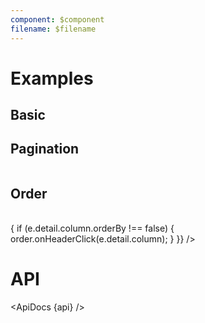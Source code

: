 ```yaml
---
component: $component
filename: $filename
---
```


<script>
  import api from '$lib/components/Table.svelte?raw&sveld';
  import ApiDocs from '$lib/components/ApiDocs.svelte';

  import Paginate from '$lib/components/Paginate.svelte';
  import Preview from '$lib/components/Preview.svelte';
  import Table from '$lib/components/Table.svelte';
  import TablePagination from '$lib/components/TablePagination.svelte';

  import paginationStore from '$lib/stores/paginationStore';
  import tableOrderStore from '$lib/stores/tableOrderStore';

  import { createPropertySortFunc } from '$lib/utils/sort';

  const pagination = paginationStore();
  const order = tableOrderStore({ initialBy: 'name' });

  const data = [
    { id: 1, name: 'Cupcake', calories: 305, fat: 3.7, carbs: 67, protein: 4.3 },
    { id: 2, name: 'Donut', calories: 452, fat: 25.0, carbs: 51, protein: 4.9 },
    { id: 3, name: 'Eclair', calories: 262, fat: 16.0, carbs: 24, protein: 6.0 },
    { id: 4, name: 'Frozen yogurt', calories: 159, fat: 6.0, carbs: 24, protein: 4.0 },
    { id: 5, name: 'Gingerbread', calories: 356, fat: 16.0, carbs: 49, protein: 3.9 },
    { id: 6, name: 'Honeycomb', calories: 408, fat: 3.2, carbs: 87, protein: 6.5 },
    { id: 7, name: 'Ice cream sandwich', calories: 237, fat: 9.0, carbs: 37, protein: 4.3 },
    { id: 8, name: 'Jelly Bean', calories: 375, fat: 0.0, carbs: 94, protein: 0.0 },
    { id: 9, name: 'KitKat', calories: 518, fat: 26.0, carbs: 65, protein: 7.0 },
    { id: 10, name: 'Lollipop', calories: 392, fat: 0.2, carbs: 98, protein: 0.0 },
    { id: 11, name: 'Marshmallow', calories: 318, fat: 0.0, carbs: 81, protein: 2.0 },
    { id: 12, name: 'Nougat', calories: 360, fat: 19.0, carbs: 9, protein: 37.0 },
    { id: 13, name: 'Oreo', calories: 437, fat: 18.0, carbs: 63, protein: 4.0 }
  ];

  $: sortFunc = createPropertySortFunc($order.by, $order.direction);
  $: sortedData = [...data].sort(sortFunc);
</script>

# Examples

## Basic

<Preview>
  <Table
    {data}
    columns={[
      {
        name: 'name',
        align: 'left',
      },
      {
        name: 'calories',
        align: 'right',
        format: 'integer',
      },
      {
        name: 'fat',
        align: 'right',
        format: 'integer',
      },
      {
        name: 'carbs',
        align: 'right',
        format: 'integer',
      },
      {
        name: 'protein',
        align: 'right',
        format: 'integer',
      },
    ]}
  />
</Preview>

## Pagination

<Preview>
  <Paginate items={data} perPage={5} let:pageItems let:pagination>
    <Table
      data={pageItems}
      columns={[
        {
          name: 'name',
          align: 'left',
        },
        {
          name: 'calories',
          align: 'right',
          format: 'integer',
        },
        {
          name: 'fat',
          align: 'right',
          format: 'integer',
        },
        {
          name: 'carbs',
          align: 'right',
          format: 'integer',
        },
        {
          name: 'protein',
          align: 'right',
          format: 'integer',
        },
      ]}
    />
    <TablePagination {pagination} />
  </Paginate>
</Preview>

## Order

<Preview>
  <Table
    data={sortedData}
    columns={[
      {
        name: 'name',
        align: 'left',
      },
      {
        name: 'calories',
        align: 'right',
        format: 'integer',
      },
      {
        name: 'fat',
        align: 'right',
        format: 'integer',
      },
      {
        name: 'carbs',
        align: 'right',
        format: 'integer',
      },
      {
        name: 'protein',
        align: 'right',
        format: 'integer',
      },
    ]}
    orderBy={$order.by}
    orderDirection={$order.direction}
    on:headerClick={(e) => {
      if (e.detail.column.orderBy !== false) {
        order.onHeaderClick(e.detail.column);
      }
    }}
  />
</Preview>

# API

<ApiDocs {api} />
